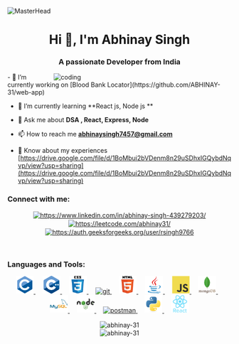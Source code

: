 ![MasterHead](https://3.bp.blogspot.com/-dB6ndKqIAuI/XdWeOASO5AI/AAAAAAAANZA/MSbT9mh6bukxkI-tqnu_GARIZZV5WNVhQCLcBGAsYHQ/w1200-h400-p-k-no-nu/image1.gif)
<h1 align="center">Hi 👋, I'm Abhinay Singh</h1>
<h3 align="center">A passionate Developer from India</h3>
<img align="right" alt="coding" width="400" src="https://media0.giphy.com/media/v1.Y2lkPTc5MGI3NjExMGU2NDRlZDViMGM4ZTYzYTA2Yzc3MDM3YjFlOGIyMWViNjc1OWE4YSZlcD12MV9pbnRlcm5hbF9naWZzX2dpZklkJmN0PWc/qgQUggAC3Pfv687qPC/giphy.gif"/>
- 🔭 I’m currently working on [Blood Bank Locator](https://github.com/ABHINAY-31/web-app)

- 🌱 I’m currently learning **React js, Node js **

- 💬 Ask me about **DSA , React, Express, Node**

- 📫 How to reach me **abhinaysingh7457@gmail.com**

- 📄 Know about my experiences [https://drive.google.com/file/d/1BoMbui2bVDenm8n29uSDhxIGQybdNqvp/view?usp=sharing](https://drive.google.com/file/d/1BoMbui2bVDenm8n29uSDhxIGQybdNqvp/view?usp=sharing) <br/>

<h3 align="left">Connect with me:</h3>
<p align="center">
<a href="https://linkedin.com/in/https://www.linkedin.com/in/abhinay-singh-439279203/" target="blank"><img align="center" src="https://raw.githubusercontent.com/rahuldkjain/github-profile-readme-generator/master/src/images/icons/Social/linked-in-alt.svg" alt="https://www.linkedin.com/in/abhinay-singh-439279203/" height="30" width="40" /></a>
<a href="https://www.leetcode.com/https://leetcode.com/abhinay31/" target="blank"><img align="center" src="https://raw.githubusercontent.com/rahuldkjain/github-profile-readme-generator/master/src/images/icons/Social/leet-code.svg" alt="https://leetcode.com/abhinay31/" height="30" width="40" /></a>
<a href="https://auth.geeksforgeeks.org/user/https://auth.geeksforgeeks.org/user/rsingh9766" target="blank"><img align="center" src="https://raw.githubusercontent.com/rahuldkjain/github-profile-readme-generator/master/src/images/icons/Social/geeks-for-geeks.svg" alt="https://auth.geeksforgeeks.org/user/rsingh9766" height="30" width="40" /></a>
</p> <br/>

<h3 align="left">Languages and Tools:</h3>
<p align="center" > 
  <a href="https://www.cprogramming.com/" target="_blank" rel="noreferrer"> <img src="https://raw.githubusercontent.com/devicons/devicon/master/icons/c/c-original.svg" alt="c" width="40" height="40"/> </a>
  <span>&nbsp;&nbsp;&nbsp;</span>
  <a href="https://www.w3schools.com/cpp/" target="_blank" rel="noreferrer"> <img src="https://raw.githubusercontent.com/devicons/devicon/master/icons/cplusplus/cplusplus-original.svg" alt="cplusplus" width="40" height="40"/> </a>
  <span>&nbsp;&nbsp;&nbsp;</span>
  <a href="https://www.w3schools.com/css/" target="_blank" rel="noreferrer"> <img src="https://raw.githubusercontent.com/devicons/devicon/master/icons/css3/css3-original-wordmark.svg" alt="css3" width="40" height="40"/> </a>
  <span>&nbsp;&nbsp;&nbsp;</span>
  <a href="https://git-scm.com/" target="_blank" rel="noreferrer"> <img src="https://www.vectorlogo.zone/logos/git-scm/git-scm-icon.svg" alt="git" width="40" height="40"/> </a>
  <span>&nbsp;&nbsp;&nbsp;</span>
  <a href="https://www.w3.org/html/" target="_blank" rel="noreferrer"> <img src="https://raw.githubusercontent.com/devicons/devicon/master/icons/html5/html5-original-wordmark.svg" alt="html5" width="40" height="40"/> </a>
  <span>&nbsp;&nbsp;&nbsp;</span>
  <a href="https://www.java.com" target="_blank" rel="noreferrer"> <img src="https://raw.githubusercontent.com/devicons/devicon/master/icons/java/java-original.svg" alt="java" width="40" height="40"/> </a>
  <span>&nbsp;&nbsp;&nbsp;</span>
  <a href="https://developer.mozilla.org/en-US/docs/Web/JavaScript" target="_blank" rel="noreferrer"> <img src="https://raw.githubusercontent.com/devicons/devicon/master/icons/javascript/javascript-original.svg" alt="javascript" width="40" height="40"/> </a>
  <span>&nbsp;&nbsp;&nbsp;</span>
  <a href="https://www.mongodb.com/" target="_blank" rel="noreferrer"> <img src="https://raw.githubusercontent.com/devicons/devicon/master/icons/mongodb/mongodb-original-wordmark.svg" alt="mongodb" width="40" height="40"/> </a>
  <span>&nbsp;&nbsp;&nbsp;</span>
  <a href="https://www.mysql.com/" target="_blank" rel="noreferrer"> <img src="https://raw.githubusercontent.com/devicons/devicon/master/icons/mysql/mysql-original-wordmark.svg" alt="mysql" width="40" height="40"/> </a>
  <span>&nbsp;&nbsp;&nbsp;</span>
  <a href="https://nodejs.org" target="_blank" rel="noreferrer"> <img src="https://raw.githubusercontent.com/devicons/devicon/master/icons/nodejs/nodejs-original-wordmark.svg" alt="nodejs" width="40" height="40"/> </a>
  <span>&nbsp;&nbsp;&nbsp;</span>
  <a href="https://postman.com" target="_blank" rel="noreferrer"> <img src="https://www.vectorlogo.zone/logos/getpostman/getpostman-icon.svg" alt="postman" width="40" height="40"/> </a> 
  <span>&nbsp;&nbsp;&nbsp;</span>
  <a href="https://www.python.org" target="_blank" rel="noreferrer"> <img src="https://raw.githubusercontent.com/devicons/devicon/master/icons/python/python-original.svg" alt="python" width="40" height="40"/> </a>
  <span>&nbsp;&nbsp;&nbsp;</span>
  <a href="https://reactjs.org/" target="_blank" rel="noreferrer"> <img src="https://raw.githubusercontent.com/devicons/devicon/master/icons/react/react-original-wordmark.svg" alt="react" width="40" height="40"/> </a>
</p>
  <div align="center" >
    <img align="center" width="400" height="400" src="https://github-readme-stats.vercel.app/api/top-langs?username=abhinay-31&show_icons=true&locale=en&layout=compact" alt="abhinay-31" />
  </div>
<div align="center" >
  <img align="center" width="400" height="600" src="https://github-readme-streak-stats.herokuapp.com/?user=abhinay-31&" alt="abhinay-31"/>
</div>
